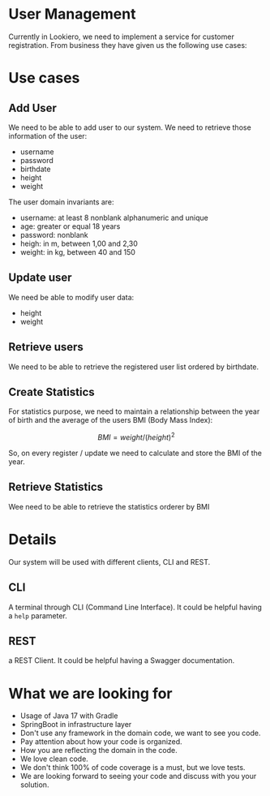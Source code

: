 User Management
========================

Currently in Lookiero, we need to implement a service for customer registration. From business they have given us the following use cases:

# Use cases

## Add User

We need to be able to add user to our system. We need to retrieve those information of the user:
* username
* password
* birthdate
* height
* weight

The user domain invariants are:
* username: at least 8 nonblank alphanumeric and unique
* age: greater or equal 18 years
* password: nonblank
* heigh: in m, between 1,00 and 2,30
* weight: in kg, between 40 and 150

## Update user
We need be able to modify user data:
* height
* weight

## Retrieve users
We need to be able to retrieve the registered user list ordered by birthdate.

## Create Statistics
For statistics purpose, we need to maintain a relationship between the year of birth and the average of the users BMI (Body Mass Index):

```math
BMI = weight / (height)^2
```

So, on every register / update we need to calculate and store the BMI of the year.

## Retrieve Statistics
Wee need to be able to retrieve the statistics orderer by BMI


# Details
Our system will be used with different clients, CLI and REST.

## CLI
A terminal through CLI (Command Line Interface).
It could be helpful having a `help` parameter.

## REST
a REST Client.
It could be helpful having a Swagger documentation.

# What we are looking for

* Usage of Java 17 with Gradle
* SpringBoot in infrastructure layer
* Don't use any framework in the domain code, we want to see you code.
* Pay attention about how your code is organized.
* How you are reflecting the domain in the code.
* We love clean code.
* We don't think 100% of code coverage is a must, but we love tests.
* We are looking forward to seeing your code and discuss with you your solution.

